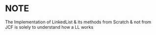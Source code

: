 # NOTE  
The Implementation of LinkedList & its methods from Scratch  & not from JCF is solely to understand how a LL works 